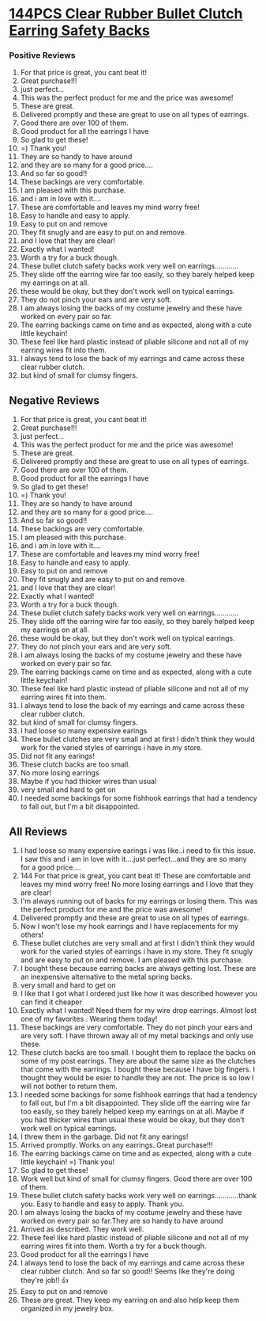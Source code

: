 # [144PCS Clear Rubber Bullet Clutch Earring Safety Backs](https://products.checkmycream.com/products/144PCS-Clear-Rubber-Bullet-Clutch-Earring-Safety-Backs.html)

### Positive Reviews

<ol>
      <li>For that price is great, you cant beat it!</li>
      <li>Great purchase!!!</li>
      <li>just perfect...</li>
      <li>This was the perfect product for me and the price was awesome!</li>
      <li>These are great.  </li>
      <li>Delivered promptly and these are great to use on all types of earrings.</li>
      <li>Good there are  over 100 of them.</li>
      <li>Good product for all the earrings I have</li>
      <li>So glad to get these!</li>
      <li>&#x3D;) Thank you!</li>
      <li>They are so handy to have around</li>
      <li>and they are so many for a good price....</li>
      <li>And so far so good!!</li>
      <li>These backings are very comfortable.  </li>
      <li>I am pleased with this purchase.</li>
      <li>and i am in love with it....</li>
      <li>These are comfortable and leaves my mind worry free!</li>
      <li>Easy to handle and easy to apply.  </li>
      <li>Easy to put on and remove</li>
      <li>They fit snugly and are easy to put on and remove.  </li>
      <li>and I love that they are clear!</li>
      <li>Exactly what I wanted!</li>
      <li>Worth a try for a buck though.</li>
      <li>These bullet clutch safety backs work very well on earrings............</li>
      <li>They slide off the earring wire far too easily, so they barely helped keep my earrings on at all.</li>
      <li>these would be okay, but they don&#x27;t work well on typical earrings.</li>
      <li>They do not pinch your ears and are very soft.  </li>
      <li>I am always losing the backs of my costume jewelry and these have worked on every pair so far.</li>
      <li>The earring backings came on time and as expected, along with a cute little keychain!</li>
      <li>These feel like hard plastic instead of pliable silicone and not all of my earring wires fit into them.</li>
      <li>I always tend to lose the back of my earrings and came across these clear rubber clutch.</li>
      <li>but kind of small for clumsy fingers.</li>
</ol>


<h2>Negative Reviews</h2>
<ol>
<li> For that price is great, you cant beat it!</li>
<li> Great purchase!!!</li>
<li> just perfect...</li>
<li> This was the perfect product for me and the price was awesome!</li>
<li> These are great.  </li>
<li> Delivered promptly and these are great to use on all types of earrings.</li>
<li> Good there are  over 100 of them.</li>
<li> Good product for all the earrings I have</li>
<li> So glad to get these!</li>
<li> &#x3D;) Thank you!</li>
<li> They are so handy to have around</li>
<li> and they are so many for a good price....</li>
<li> And so far so good!!</li>
<li> These backings are very comfortable.  </li>
<li> I am pleased with this purchase.</li>
<li> and i am in love with it....</li>
<li> These are comfortable and leaves my mind worry free!</li>
<li> Easy to handle and easy to apply.  </li>
<li> Easy to put on and remove</li>
<li> They fit snugly and are easy to put on and remove.  </li>
<li> and I love that they are clear!</li>
<li> Exactly what I wanted!</li>
<li> Worth a try for a buck though.</li>
<li> These bullet clutch safety backs work very well on earrings............</li>
<li> They slide off the earring wire far too easily, so they barely helped keep my earrings on at all.</li>
<li> these would be okay, but they don&#x27;t work well on typical earrings.</li>
<li> They do not pinch your ears and are very soft.  </li>
<li> I am always losing the backs of my costume jewelry and these have worked on every pair so far.</li>
<li> The earring backings came on time and as expected, along with a cute little keychain!</li>
<li> These feel like hard plastic instead of pliable silicone and not all of my earring wires fit into them.</li>
<li> I always tend to lose the back of my earrings and came across these clear rubber clutch.</li>
<li> but kind of small for clumsy fingers.</li>
<li> I had loose so many expensive earings</li>
<li> These bullet clutches are very small and at first I didn&#x27;t think they would work for the varied styles of earrings i have in my store.  </li>
<li> Did not fit any earings!</li>
<li> These clutch backs are too small.</li>
<li> No more losing earrings</li>
<li> Maybe if you had thicker wires than usual</li>
<li> very small and hard to get on</li>
<li> I needed some backings for some fishhook earrings that had a tendency to fall out, but I&#x27;m a bit disappointed.</li>
</ol>

<h2>All Reviews</h2>

<ol>
    <li> I had loose so many expensive earings i was like..i need to fix this issue. I saw this and i am in love with it....just perfect...and they are so many for a good price....</li>
    <li> 144 For that price is great, you cant beat it! These are comfortable and leaves my mind worry free! No more losing earrings and I love that they are clear!</li>
    <li> I&#x27;m always running out of backs for my earrings or losing them. This was the perfect product for me and the price was awesome!</li>
    <li> Delivered promptly and these are great to use on all types of earrings.</li>
    <li> Now I won&#x27;t lose my hook earrings and I have replacements for my others!</li>
    <li> These bullet clutches are very small and at first I didn&#x27;t think they would work for the varied styles of earrings i have in my store.  They fit snugly and are easy to put on and remove.  I am pleased with this purchase.</li>
    <li> I bought these because earring backs are always getting lost.  These are an inexpensive alternative to the metal spring backs.</li>
    <li> very small and hard to get on</li>
    <li> I like that I got what I ordered just like how it was described however you can find it cheaper</li>
    <li> Exactly what I wanted! Need them for my wire drop earrings. Almost lost one of my favorites . Wearing them today!</li>
    <li> These backings are very comfortable.  They do not pinch your ears and are very soft.  I have thrown away all of my metal backings and only use these.</li>
    <li> These clutch backs are too small. I bought them to replace the backs on some of my post earrings.  They are about the same size as the clutches that come with the earrings.  I bought these because I have big fingers.  I thought they would be esier to handle they are not.  The price is so low I will not bother to return them.</li>
    <li> I needed some backings for some fishhook earrings that had a tendency to fall out, but I&#x27;m a bit disappointed. They slide off the earring wire far too easily, so they barely helped keep my earrings on at all. Maybe if you had thicker wires than usual these would be okay, but they don&#x27;t work well on typical earrings.</li>
    <li> I threw them in the garbage. Did not fit any earings!</li>
    <li> Arrived promptly. Works on any earrings. Great purchase!!!</li>
    <li> The earring backings came on time and as expected, along with a cute little keychain! &#x3D;) Thank you!</li>
    <li> So glad to get these!</li>
    <li> Work well but kind of small for clumsy fingers. Good there are  over 100 of them.</li>
    <li> These bullet clutch safety backs work very well on earrings............thank you.  Easy to handle and easy to apply.  Thank you.</li>
    <li> I am always losing the backs of my costume jewelry and these have worked on every pair so far.They are so handy to have around</li>
    <li> Arrived as described.  They work well.</li>
    <li> These feel like hard plastic instead of pliable silicone and not all of my earring wires fit into them. Worth a try for a buck though.</li>
    <li> Good product for all the earrings I have</li>
    <li> I always tend to lose the back of my earrings and came across these clear rubber clutch. And so far so good!! Seems like they&#x27;re doing they&#x27;re job!! 👍</li>
    <li> Easy to put on and remove</li>
    <li> These are great.  They keep my earring on and also help keep them organized in my jewelry box.</li>
</ol>




